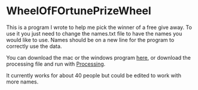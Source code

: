 # WheelOfFOrtunePrizeWheel

<p> This is a program I wrote to help me pick the winner of a free give away.  To use it you just need to change the names.txt file to have the names you would like to use.  Names should be on a new line for the program to correctly use the data.
  
You can download the mac or the windows program <a href="https://drive.google.com/open?id=1XV5Gx2_TWLg9QkL1_EarkOSPOQBFpZBh">here</a>, or download the processing file and run with <a href="https://processing.org/download/">Processing</a>.
  
It currently works for about 40 people but could be edited to work with more names.</p>
